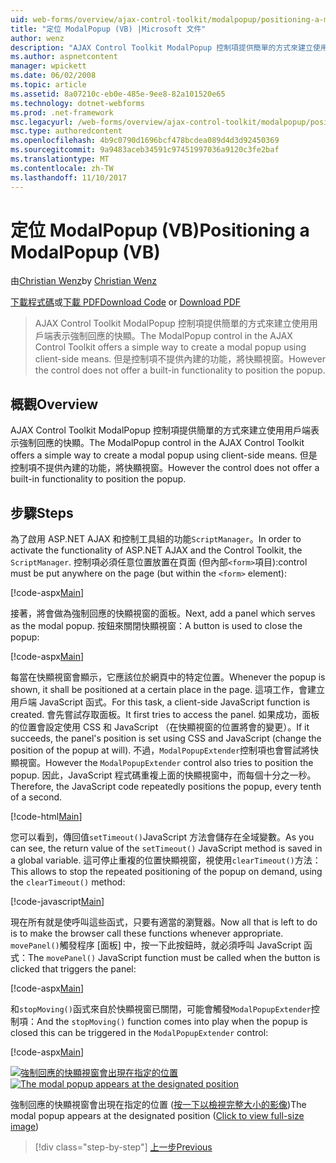 ```yaml
---
uid: web-forms/overview/ajax-control-toolkit/modalpopup/positioning-a-modalpopup-vb
title: "定位 ModalPopup (VB) |Microsoft 文件"
author: wenz
description: "AJAX Control Toolkit ModalPopup 控制項提供簡單的方式來建立使用用戶端表示強制回應的快顯。 但是控制項不提供..."
ms.author: aspnetcontent
manager: wpickett
ms.date: 06/02/2008
ms.topic: article
ms.assetid: 8a07210c-eb0e-485e-9ee8-82a101520e65
ms.technology: dotnet-webforms
ms.prod: .net-framework
msc.legacyurl: /web-forms/overview/ajax-control-toolkit/modalpopup/positioning-a-modalpopup-vb
msc.type: authoredcontent
ms.openlocfilehash: 4b9c0790d1696bcf478bcdea089d4d3d92450369
ms.sourcegitcommit: 9a9483aceb34591c97451997036a9120c3fe2baf
ms.translationtype: MT
ms.contentlocale: zh-TW
ms.lasthandoff: 11/10/2017
---
```

<a name="positioning-a-modalpopup-vb"></a><span data-ttu-id="9f362-104">定位 ModalPopup (VB)</span><span class="sxs-lookup"><span data-stu-id="9f362-104">Positioning a ModalPopup (VB)</span></span>
====================
<span data-ttu-id="9f362-105">由[Christian Wenz](https://github.com/wenz)</span><span class="sxs-lookup"><span data-stu-id="9f362-105">by [Christian Wenz](https://github.com/wenz)</span></span>

<span data-ttu-id="9f362-106">[下載程式碼](http://download.microsoft.com/download/2/4/0/24052038-f942-4336-905b-b60ae56f0dd5/ModalPopup4.vb.zip)或[下載 PDF](http://download.microsoft.com/download/b/6/a/b6ae89ee-df69-4c87-9bfb-ad1eb2b23373/modalpopup4VB.pdf)</span><span class="sxs-lookup"><span data-stu-id="9f362-106">[Download Code](http://download.microsoft.com/download/2/4/0/24052038-f942-4336-905b-b60ae56f0dd5/ModalPopup4.vb.zip) or [Download PDF](http://download.microsoft.com/download/b/6/a/b6ae89ee-df69-4c87-9bfb-ad1eb2b23373/modalpopup4VB.pdf)</span></span>

> <span data-ttu-id="9f362-107">AJAX Control Toolkit ModalPopup 控制項提供簡單的方式來建立使用用戶端表示強制回應的快顯。</span><span class="sxs-lookup"><span data-stu-id="9f362-107">The ModalPopup control in the AJAX Control Toolkit offers a simple way to create a modal popup using client-side means.</span></span> <span data-ttu-id="9f362-108">但是控制項不提供內建的功能，將快顯視窗。</span><span class="sxs-lookup"><span data-stu-id="9f362-108">However the control does not offer a built-in functionality to position the popup.</span></span>


## <a name="overview"></a><span data-ttu-id="9f362-109">概觀</span><span class="sxs-lookup"><span data-stu-id="9f362-109">Overview</span></span>

<span data-ttu-id="9f362-110">AJAX Control Toolkit ModalPopup 控制項提供簡單的方式來建立使用用戶端表示強制回應的快顯。</span><span class="sxs-lookup"><span data-stu-id="9f362-110">The ModalPopup control in the AJAX Control Toolkit offers a simple way to create a modal popup using client-side means.</span></span> <span data-ttu-id="9f362-111">但是控制項不提供內建的功能，將快顯視窗。</span><span class="sxs-lookup"><span data-stu-id="9f362-111">However the control does not offer a built-in functionality to position the popup.</span></span>

## <a name="steps"></a><span data-ttu-id="9f362-112">步驟</span><span class="sxs-lookup"><span data-stu-id="9f362-112">Steps</span></span>

<span data-ttu-id="9f362-113">為了啟用 ASP.NET AJAX 和控制工具組的功能`ScriptManager`。</span><span class="sxs-lookup"><span data-stu-id="9f362-113">In order to activate the functionality of ASP.NET AJAX and the Control Toolkit, the `ScriptManager`.</span></span> <span data-ttu-id="9f362-114">控制項必須任意位置放置在頁面 (但內部`<form>`項目):</span><span class="sxs-lookup"><span data-stu-id="9f362-114">control must be put anywhere on the page (but within the `<form>` element):</span></span>

[!code-aspx[Main](positioning-a-modalpopup-vb/samples/sample1.aspx)]

<span data-ttu-id="9f362-115">接著，將會做為強制回應的快顯視窗的面板。</span><span class="sxs-lookup"><span data-stu-id="9f362-115">Next, add a panel which serves as the modal popup.</span></span> <span data-ttu-id="9f362-116">按鈕來關閉快顯視窗：</span><span class="sxs-lookup"><span data-stu-id="9f362-116">A button is used to close the popup:</span></span>

[!code-aspx[Main](positioning-a-modalpopup-vb/samples/sample2.aspx)]

<span data-ttu-id="9f362-117">每當在快顯視窗會顯示，它應該位於網頁中的特定位置。</span><span class="sxs-lookup"><span data-stu-id="9f362-117">Whenever the popup is shown, it shall be positioned at a certain place in the page.</span></span> <span data-ttu-id="9f362-118">這項工作，會建立用戶端 JavaScript 函式。</span><span class="sxs-lookup"><span data-stu-id="9f362-118">For this task, a client-side JavaScript function is created.</span></span> <span data-ttu-id="9f362-119">會先嘗試存取面板。</span><span class="sxs-lookup"><span data-stu-id="9f362-119">It first tries to access the panel.</span></span> <span data-ttu-id="9f362-120">如果成功，面板的位置會設定使用 CSS 和 JavaScript （在快顯視窗的位置將會的變更）。</span><span class="sxs-lookup"><span data-stu-id="9f362-120">If it succeeds, the panel's position is set using CSS and JavaScript (change the position of the popup at will).</span></span> <span data-ttu-id="9f362-121">不過，`ModalPopupExtender`控制項也會嘗試將快顯視窗。</span><span class="sxs-lookup"><span data-stu-id="9f362-121">However the `ModalPopupExtender` control also tries to position the popup.</span></span> <span data-ttu-id="9f362-122">因此，JavaScript 程式碼重複上面的快顯視窗中，而每個十分之一秒。</span><span class="sxs-lookup"><span data-stu-id="9f362-122">Therefore, the JavaScript code repeatedly positions the popup, every tenth of a second.</span></span>

[!code-html[Main](positioning-a-modalpopup-vb/samples/sample3.html)]

<span data-ttu-id="9f362-123">您可以看到，傳回值`setTimeout()`JavaScript 方法會儲存在全域變數。</span><span class="sxs-lookup"><span data-stu-id="9f362-123">As you can see, the return value of the `setTimeout()` JavaScript method is saved in a global variable.</span></span> <span data-ttu-id="9f362-124">這可停止重複的位置快顯視窗，視使用`clearTimeout()`方法：</span><span class="sxs-lookup"><span data-stu-id="9f362-124">This allows to stop the repeated positioning of the popup on demand, using the `clearTimeout()` method:</span></span>

[!code-javascript[Main](positioning-a-modalpopup-vb/samples/sample4.js)]

<span data-ttu-id="9f362-125">現在所有就是使呼叫這些函式，只要有適當的瀏覽器。</span><span class="sxs-lookup"><span data-stu-id="9f362-125">Now all that is left to do is to make the browser call these functions whenever appropriate.</span></span> <span data-ttu-id="9f362-126">`movePanel()`觸發程序 [面板] 中，按一下此按鈕時，就必須呼叫 JavaScript 函式：</span><span class="sxs-lookup"><span data-stu-id="9f362-126">The `movePanel()` JavaScript function must be called when the button is clicked that triggers the panel:</span></span>

[!code-aspx[Main](positioning-a-modalpopup-vb/samples/sample5.aspx)]

<span data-ttu-id="9f362-127">和`stopMoving()`函式來自於快顯視窗已關閉，可能會觸發`ModalPopupExtender`控制項：</span><span class="sxs-lookup"><span data-stu-id="9f362-127">And the `stopMoving()` function comes into play when the popup is closed this can be triggered in the `ModalPopupExtender` control:</span></span>

[!code-aspx[Main](positioning-a-modalpopup-vb/samples/sample6.aspx)]


<span data-ttu-id="9f362-128">[![強制回應的快顯視窗會出現在指定的位置](positioning-a-modalpopup-vb/_static/image2.png)](positioning-a-modalpopup-vb/_static/image1.png)</span><span class="sxs-lookup"><span data-stu-id="9f362-128">[![The modal popup appears at the designated position](positioning-a-modalpopup-vb/_static/image2.png)](positioning-a-modalpopup-vb/_static/image1.png)</span></span>

<span data-ttu-id="9f362-129">強制回應的快顯視窗會出現在指定的位置 ([按一下以檢視完整大小的影像](positioning-a-modalpopup-vb/_static/image3.png))</span><span class="sxs-lookup"><span data-stu-id="9f362-129">The modal popup appears at the designated position ([Click to view full-size image](positioning-a-modalpopup-vb/_static/image3.png))</span></span>

>[!div class="step-by-step"]
[<span data-ttu-id="9f362-130">上一步</span><span class="sxs-lookup"><span data-stu-id="9f362-130">Previous</span></span>](handling-postbacks-from-a-modalpopup-vb.md)

